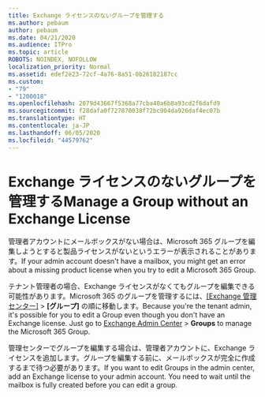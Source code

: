 ```yaml
---
title: Exchange ライセンスのないグループを管理する
ms.author: pebaum
author: pebaum
ms.date: 04/21/2020
ms.audience: ITPro
ms.topic: article
ROBOTS: NOINDEX, NOFOLLOW
localization_priority: Normal
ms.assetid: edef2e23-72cf-4a76-8a51-0b26182187cc
ms.custom:
- "79"
- "1200018"
ms.openlocfilehash: 2079d43667f5368a77cba40a6b8a93cd2f6dafd9
ms.sourcegitcommit: f28dafa0f727870038f72bc904da926daf4ec07b
ms.translationtype: HT
ms.contentlocale: ja-JP
ms.lasthandoff: 06/05/2020
ms.locfileid: "44579762"
---
```

# <a name="manage-a-group-without-an-exchange-license"></a><span data-ttu-id="85bd4-102">Exchange ライセンスのないグループを管理する</span><span class="sxs-lookup"><span data-stu-id="85bd4-102">Manage a Group without an Exchange License</span></span>

<span data-ttu-id="85bd4-103">管理者アカウントにメールボックスがない場合は、Microsoft 365 グループを編集しようとすると製品ライセンスがないというエラーが表示されることがあります。</span><span class="sxs-lookup"><span data-stu-id="85bd4-103">If your admin account doesn't have a mailbox, you might get an error about a missing product license when you try to edit a Microsoft 365 Group.</span></span>
  
<span data-ttu-id="85bd4-p101">テナント管理者の場合、Exchange ライセンスがなくてもグループを編集できる可能性があります。Microsoft 365 のグループを管理するには、[[Exchange 管理センター]](https://outlook.office365.com/ecp.aspx) \> **[グループ]** の順に移動します。</span><span class="sxs-lookup"><span data-stu-id="85bd4-p101">Because you're the tenant admin, it's possible for you to edit a Group even though you don't have an Exchange license. Just go to [Exchange Admin Center](https://outlook.office365.com/ecp.aspx) \> **Groups** to manage the Microsoft 365 Group.</span></span>
  
<span data-ttu-id="85bd4-p102">管理センターでグループを編集する場合は、管理者アカウントに、Exchange ライセンスを追加します。グループを編集する前に、メールボックスが完全に作成するまで待つ必要があります。</span><span class="sxs-lookup"><span data-stu-id="85bd4-p102">If you want to edit Groups in the admin center, add an Exchange license to your admin account. You need to wait until the mailbox is fully created before you can edit a group.</span></span>
  
